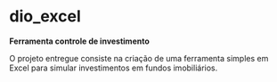 # dio_excel
**Ferramenta controle de investimento**

O projeto entregue consiste na criação de uma ferramenta simples em Excel para simular investimentos em fundos imobiliários.
